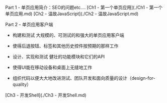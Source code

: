 Part 1 - 单页应用简介：SEO的问题etc….
[Ch1 - 第一个单页应用](./Ch1 - 第一个单页应用.md)
[Ch2 - 温故JavaScript](./Ch2 - 温故JavaScript.md)

Part 2 - 单页应用客户端
* 构建和测试 大规模的、可测试的和强大的单页应用客户端

* 使得后退按钮、标签和其他历史控件按预期的那样工作

* 设计、实现和测试 健壮的功能模块和它们的API

* 使得UI能在移动设备和桌面上无缝地工作

* 组织代码以便大大地改进测试、团队开发和面向质量的设计（design-for-quality）

[Ch3 - 开发Shell](./Ch3 - 开发Shell.md)


